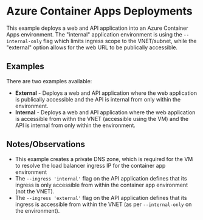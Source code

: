 # Azure Container Apps Deployments

This example deploys a web and API application into an Azure Container Apps environment. The "internal" application environment is using the `--internal-only` flag which limits ingress scope to the VNET/subnet, while the "external" option allows for the web URL to be publically accessible. 

## Examples

There are two examples available:

- **External** - Deploys a web and API application where the web application is publically accessible and the API is internal from only within the environment.
- **Internal** - Deploys a web and API application where the web application is accessible from withn the VNET (accessible using the VM) and the API is internal from only within the environment.

## Notes/Observations
- This example creates a private DNS zone, which is required for the VM to resolve the load balancer ingress IP for the container app environment
- The `--ingress 'internal'` flag on the API application defines that its ingress is only accessible from within the container app environment (not the VNET).
- The `--ingress 'external'` flag on the API application defines that its ingress is accessible from within the VNET (as per `--internal-only` on the environment).
